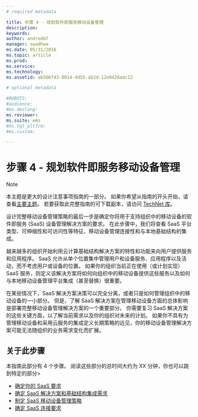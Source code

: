 ```yaml
---
# required metadata

title: 步骤 4 - 规划软件即服务移动设备管理
description:
keywords:
author: andredm7
manager: swadhwa
ms.date: 05/31/2016
ms.topic: article
ms.prod:
ms.service:
ms.technology:
ms.assetid: ab50bf43-0014-4d55-a52d-12e0428adc12

# optional metadata

#ROBOTS:
#audience:
#ms.devlang:
ms.reviewer: 
ms.suite: ems
#ms.tgt_pltfrm:
#ms.custom:

---
```


# 步骤 4 - 规划软件即服务移动设备管理

>[!NOTE]
>本主题是更大的设计注意事项指南的一部分。 如果你希望从指南的开头开始，请查看[主要主题](mdm-design-considerations-guide.md)。 若要获取此完整指南的可下载副本，请访问 [TechNet 库](https://gallery.technet.microsoft.com/Mobile-Device-Management-7d401582)。

设计完整移动设备管理策略的最后一步是确定你将用于支持组织中的移动设备的软件即服务 (SaaS) 设备管理解决方案的要求。 在此步骤中，我们将查看 SaaS 平台类型、可伸缩性和可访问性等特征、移动设备管理连接性和与本地基础结构的集成。

越来越多的组织开始利用云计算基础结构解决方案的特性和功能来向用户提供服务和应用程序。 SaaS 允许从单个位置集中管理用户和设备服务、应用程序以及活动，而不考虑用户或设备的位置。 如果你的组织当前正在使用（或计划实现）SaaS 服务，则定义该解决方案将如何向组织中的移动设备提供这些服务以及如何与本地移动设备管理平台集成（甚至替换）很重要。 

在某些情况下，SaaS 解决方案决策可以完全分离，或者只是如何管理组织中的移动设备的一小部分。 但是，了解 SaaS 解决方案在管理移动设备方面的总体影响是部署完整移动设备管理解决方案的一个重要部分。 </para><para>你需要复习 SaaS 解决方案的这些关键方面，以了解当前需求以及你的组织对未来的计划。 如果你不具有为管理移动设备和采用云服务的集成定义长期策略的远见，你的移动设备管理解决方案可能无法随组织的业务需求变化而扩展。

## 关于此步骤

本指南此部分有 4 个步骤。 阅读这些部分的总时间大约为 XX 分钟，你也可以跳到特定的部分>

- [确定你的 SaaS 要求](mdm-identify-saas-requirements.md)
- [确定 SaaS 解决方案和基础结构集成需求](mdm-identify-saas-solution-infrastructure-integration-needs.md)
- [制定 SaaS 移动设备管理策略](mdm-develop-saas-mdm-strategy.md)
- [确定 SaaS 连接要求](mdm-identify-saas-connectivity-requirements.md)

<!--HONumber=Jun16_HO1-->


